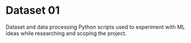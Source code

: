 # Dataset 01
Dataset and data processing Python scripts used to experiment with ML ideas while researching and scoping the project.
